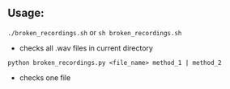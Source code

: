 ## Usage:

 `./broken_recordings.sh`
or
`sh broken_recordings.sh`

- checks all .wav files in current directory

`python broken_recordings.py <file_name> method_1 | method_2`

- checks one file 
